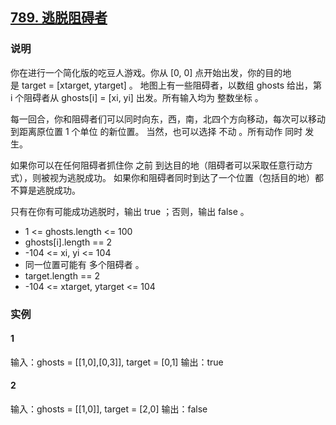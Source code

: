 ## [789. 逃脱阻碍者](https://leetcode-cn.com/problems/find-minimum-in-rotated-sorted-array/)

### 说明
你在进行一个简化版的吃豆人游戏。你从 [0, 0] 点开始出发，你的目的地是 target = [xtarget, ytarget] 。
地图上有一些阻碍者，以数组 ghosts 给出，第 i 个阻碍者从 ghosts[i] = [xi, yi] 出发。所有输入均为 整数坐标 。

每一回合，你和阻碍者们可以同时向东，西，南，北四个方向移动，每次可以移动到距离原位置 1 个单位 的新位置。
当然，也可以选择 不动 。所有动作 同时 发生。

如果你可以在任何阻碍者抓住你 之前 到达目的地（阻碍者可以采取任意行动方式），则被视为逃脱成功。
如果你和阻碍者同时到达了一个位置（包括目的地）都不算是逃脱成功。

只有在你有可能成功逃脱时，输出 true ；否则，输出 false 。

* 1 <= ghosts.length <= 100
* ghosts[i].length == 2
* -104 <= xi, yi <= 104
* 同一位置可能有 多个阻碍者 。
* target.length == 2
* -104 <= xtarget, ytarget <= 104

### 实例
#### 1
输入：ghosts = [[1,0],[0,3]], target = [0,1]
输出：true

#### 2
输入：ghosts = [[1,0]], target = [2,0]
输出：false